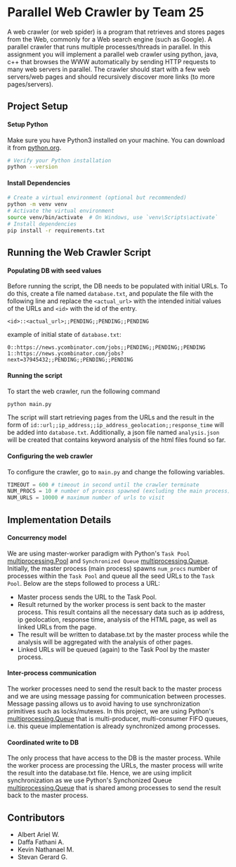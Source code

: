 # Parallel Web Crawler by Team 25

A web crawler (or web spider) is a program that retrieves and stores pages from the Web, commonly for a Web search engine (such as Google). A parallel crawler that runs multiple processes/threads in parallel. In this assignment you will implement a parallel web crawler using python, java, c++ that browses the WWW automatically by sending HTTP requests to many web servers in parallel. The crawler should start with a few web servers/web pages and should recursively discover more links (to more pages/servers).

## Project Setup
#### Setup Python

Make sure you have Python3 installed on your machine. You can download it from [python.org](https://www.python.org/).

```bash
# Verify your Python installation
python --version
```

#### Install Dependencies

```bash
# Create a virtual environment (optional but recommended)
python -m venv venv
# Activate the virtual environment
source venv/bin/activate  # On Windows, use `venv\Scripts\activate`
# Install dependencies
pip install -r requirements.txt
```

## Running the Web Crawler Script 

#### Populating DB with seed values

Before running the script, the DB needs to be populated with initial URLs. To do this, create a file named `database.txt`, and populate the file with the following line and replace the    `<actual_url>` with the intended initial values of the URLs and `<id>` with the id of the entry. 

```
<id>::<actual_url>;;PENDING;;PENDING;;PENDING
```

example of initial state of `database.txt`:
```
0::https://news.ycombinator.com/jobs;;PENDING;;PENDING;;PENDING
1::https://news.ycombinator.com/jobs?next=37945432;;PENDING;;PENDING;;PENDING
```

#### Running the script 

To start the web crawler, run the following command 

```bash 
python main.py
```

The script will start retrieving pages from the URLs and the result in the form of `id::url;;ip_address;;ip_address_geolocation;;response_time` will be added into `database.txt`. Additionally, a json file named `analysis.json` will be created that contains keyword analysis of the html files found so far.

#### Configuring the web crawler 
To configure the crawler, go to `main.py` and change the following variables.

```python 
TIMEOUT = 600 # timeout in second until the crawler terminate 
NUM_PROCS = 10 # number of process spawned (excluding the main process)
NUM_URLS = 10000 # maximum number of urls to visit 
```



## Implementation Details 

#### Concurrency model 

We are using master-worker paradigm with Python's `Task Pool` [multiprocessing.Pool](https://docs.python.org/3/library/multiprocessing.html#using-a-pool-of-workers) and `Synchronized Queue` [multiprocessing.Queue](https://docs.python.org/3/library/multiprocessing.html#pipes-and-queues). Initially, the master process (main process) spawns `num_procs` number of processes within the `Task Pool` and queue all the seed URLs to the `Task Pool`. Below are the steps followed to process a URL: 
- Master process sends the URL to the Task Pool. 
- Result returned by the worker process is sent back to the master process. This result contains all the necessary data such as ip address, ip geolocation, response time, analysis of the HTML page, as well as linked URLs from the page. 
- The result will be written to database.txt by the master process while the analysis will be aggregated with the analysis of other pages. 
- Linked URLs will be queued (again) to the Task Pool by the master process. 

#### Inter-process communication 

The worker processes need to send the result back to the master process and we are using message passing for communication between processes. Message passing allows us to avoid having to use synchronization primitives such as locks/mutexes. In this project, we are using Python's [multiprocessing.Queue](https://docs.python.org/3/library/multiprocessing.html#pipes-and-queues) that is multi-producer, multi-consumer FIFO queues, i.e. this queue implementation is already synchronized among processes. 

#### Coordinated write to DB 

The only process that have access to the DB is the master process. While the worker process are processing the URLs, the master process will write the result into the database.txt file. Hence, we are using implicit synchronization as we use Python's Synchonized Queue [multiprocessing.Queue](https://docs.python.org/3/library/multiprocessing.html#pipes-and-queues) that is shared among processes to send the result back to the master process. 



## Contributors 

- Albert Ariel W. 
- Daffa Fathani A. 
- Kevin Nathanael M. 
- Stevan Gerard G. 